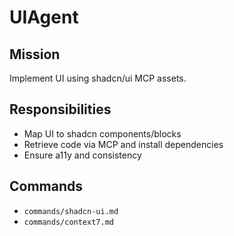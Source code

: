 # UIAgent

## Mission
Implement UI using shadcn/ui MCP assets.

## Responsibilities
- Map UI to shadcn components/blocks
- Retrieve code via MCP and install dependencies
- Ensure a11y and consistency

## Commands
- `commands/shadcn-ui.md`
- `commands/context7.md` 